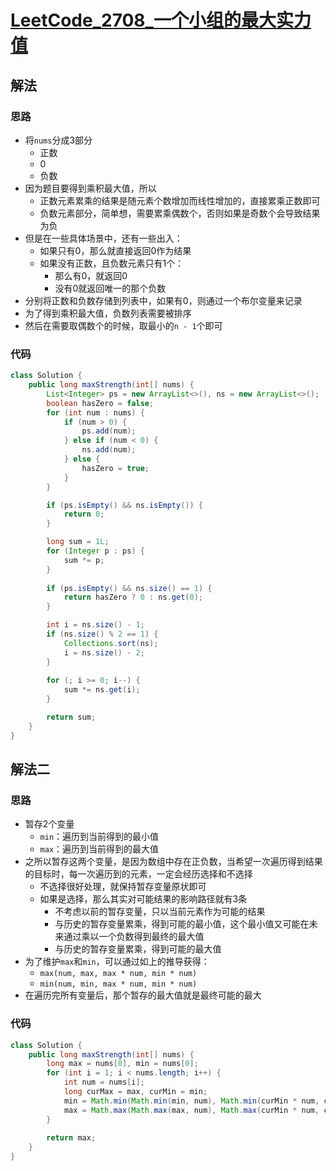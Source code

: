 # [LeetCode_2708_一个小组的最大实力值](https://leetcode.cn/problems/maximum-strength-of-a-group)
## 解法
### 思路
- 将`nums`分成3部分
  - 正数
  - 0
  - 负数
- 因为题目要得到乘积最大值，所以
  - 正数元素累乘的结果是随元素个数增加而线性增加的，直接累乘正数即可
  - 负数元素部分，简单想，需要累乘偶数个，否则如果是奇数个会导致结果为负
- 但是在一些具体场景中，还有一些出入：
  - 如果只有0，那么就直接返回0作为结果
  - 如果没有正数，且负数元素只有1个：
    - 那么有0，就返回0
    - 没有0就返回唯一的那个负数
- 分别将正数和负数存储到列表中，如果有0，则通过一个布尔变量来记录
- 为了得到乘积最大值，负数列表需要被排序
- 然后在需要取偶数个的时候，取最小的`n - 1`个即可
### 代码
```java
class Solution {
    public long maxStrength(int[] nums) {
        List<Integer> ps = new ArrayList<>(), ns = new ArrayList<>();
        boolean hasZero = false;
        for (int num : nums) {
            if (num > 0) {
                ps.add(num);
            } else if (num < 0) {
                ns.add(num);
            } else {
                hasZero = true;
            }
        }

        if (ps.isEmpty() && ns.isEmpty()) {
            return 0;
        }

        long sum = 1L;
        for (Integer p : ps) {
            sum *= p;
        }
        
        if (ps.isEmpty() && ns.size() == 1) {
            return hasZero ? 0 : ns.get(0);
        }

        int i = ns.size() - 1;
        if (ns.size() % 2 == 1) {
            Collections.sort(ns);
            i = ns.size() - 2;
        }
        
        for (; i >= 0; i--) {
            sum *= ns.get(i);
        }

        return sum;
    }
}
```
## 解法二
### 思路
- 暂存2个变量
  - `min`：遍历到当前得到的最小值
  - `max`：遍历到当前得到的最大值
- 之所以暂存这两个变量，是因为数组中存在正负数，当希望一次遍历得到结果的目标时，每一次遍历到的元素，一定会经历选择和不选择
  - 不选择很好处理，就保持暂存变量原状即可
  - 如果是选择，那么其实对可能结果的影响路径就有3条
    - 不考虑以前的暂存变量，只以当前元素作为可能的结果
    - 与历史的暂存变量累乘，得到可能的最小值，这个最小值又可能在未来通过乘以一个负数得到最终的最大值
    - 与历史的暂存变量累乘，得到可能的最大值
- 为了维护`max`和`min`，可以通过如上的推导获得：
  - `max(num, max, max * num, min * num)`
  - `min(num, min, max * num, min * num)`
- 在遍历完所有变量后，那个暂存的最大值就是最终可能的最大
### 代码
```java
class Solution {
    public long maxStrength(int[] nums) {
        long max = nums[0], min = nums[0];
        for (int i = 1; i < nums.length; i++) {
            int num = nums[i];
            long curMax = max, curMin = min;
            min = Math.min(Math.min(min, num), Math.min(curMin * num, curMax * num));
            max = Math.max(Math.max(max, num), Math.max(curMin * num, curMax * num));
        }
        
        return max;
    }
}
```